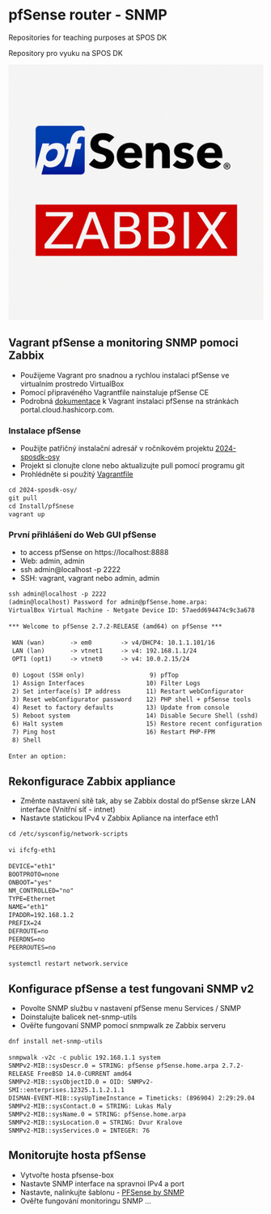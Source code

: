 # pfSense router - SNMP
Repositories for teaching purposes at SPOS DK

Repository pro vyuku na SPOS DK

![Vagrant pfSense](../../Images/Vagrant-pfSense.png)

## Vagrant pfSense a monitoring SNMP pomoci Zabbix

- Použijeme Vagrant pro snadnou a rychlou instalaci pfSense ve virtualním prostredo VirtualBox
- Pomocí připravéného Vagrantfile nainstaluje pfSense CE
- Podrobná [dokumentace](https://portal.cloud.hashicorp.com/vagrant/discover/cs-c4300/pfsense) k Vagrant instalaci pfSense na stránkách portal.cloud.hashicorp.com.

### Instalace pfSense

- Použijte patřičný instalační adresář v ročníkovém projektu [2024-sposdk-osy](https://github.com/sposdknl/2024-sposdk-osy)
- Projekt si clonujte clone nebo aktualizujte pull pomocí programu git
- Prohlédněte si použitý [Vagrantfile](https://github.com/sposdknl/2024-sposdk-osy/blob/main/Install/pfSnese/Vagrantfile)

```console
cd 2024-sposdk-osy/
git pull
cd Install/pfSnese
vagrant up
```
### První přihlášení do Web GUI pfSense

- to access pfSense on https://localhost:8888
- Web: admin, admin
- ssh admin@localhost -p 2222
- SSH: vagrant, vagrant nebo admin, admin

```console
ssh admin@localhost -p 2222
(admin@localhost) Password for admin@pfSense.home.arpa:
VirtualBox Virtual Machine - Netgate Device ID: 57aedd694474c9c3a678

*** Welcome to pfSense 2.7.2-RELEASE (amd64) on pfSense ***

 WAN (wan)       -> em0        -> v4/DHCP4: 10.1.1.101/16
 LAN (lan)       -> vtnet1     -> v4: 192.168.1.1/24
 OPT1 (opt1)     -> vtnet0     -> v4: 10.0.2.15/24

 0) Logout (SSH only)                  9) pfTop
 1) Assign Interfaces                 10) Filter Logs
 2) Set interface(s) IP address       11) Restart webConfigurator
 3) Reset webConfigurator password    12) PHP shell + pfSense tools
 4) Reset to factory defaults         13) Update from console
 5) Reboot system                     14) Disable Secure Shell (sshd)
 6) Halt system                       15) Restore recent configuration
 7) Ping host                         16) Restart PHP-FPM
 8) Shell

Enter an option: 
```

## Rekonfigurace Zabbix appliance

- Změnte nastavení sítě tak, aby se Zabbix dostal do pfSense skrze LAN interface (Vnitřní síť - intnet)
- Nastavte statickou IPv4 v Zabbix Apliance na interface eth1

```console
cd /etc/sysconfig/network-scripts

vi ifcfg-eth1

DEVICE="eth1"
BOOTPROTO=none
ONBOOT="yes"
NM_CONTROLLED="no"
TYPE=Ethernet
NAME="eth1"
IPADDR=192.168.1.2
PREFIX=24
DEFROUTE=no
PEERDNS=no
PEERROUTES=no

systemctl restart network.service
```

## Konfigurace pfSense a test fungovani SNMP v2

- Povolte SNMP službu v nastavení pfSense menu Services / SNMP
- Doinstalujte balicek net-snmp-utils 
- Ověřte fungovaní SNMP pomocí snmpwalk ze Zabbix serveru

```console
dnf install net-snmp-utils

snmpwalk -v2c -c public 192.168.1.1 system
SNMPv2-MIB::sysDescr.0 = STRING: pfSense pfSense.home.arpa 2.7.2-RELEASE FreeBSD 14.0-CURRENT amd64
SNMPv2-MIB::sysObjectID.0 = OID: SNMPv2-SMI::enterprises.12325.1.1.2.1.1
DISMAN-EVENT-MIB::sysUpTimeInstance = Timeticks: (896904) 2:29:29.04
SNMPv2-MIB::sysContact.0 = STRING: Lukas Maly
SNMPv2-MIB::sysName.0 = STRING: pfSense.home.arpa
SNMPv2-MIB::sysLocation.0 = STRING: Dvur Kralove
SNMPv2-MIB::sysServices.0 = INTEGER: 76
```

## Monitorujte hosta pfSense

- Vytvořte hosta pfsense-box
- Nastavte SNMP interface na spravnoi IPv4 a port
- Nastavte, nalinkujte šablonu - [PFSense by SNMP](https://git.zabbix.com/projects/ZBX/repos/zabbix/browse/templates/app/pfsense_snmp)
- Ověřte fungování monitoringu SNMP
...
